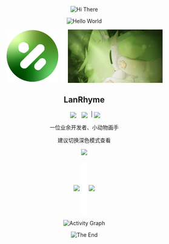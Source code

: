 <p align="center">
    <!-- https://github.com/kyechan99/capsule-render -->
    <img src="https://capsule-render.vercel.app/api?type=waving&color=timeGradient&height=300&&section=header&text=HI%20THERE&fontSize=90&fontAlign=50&fontAlignY=30&desc=I%20am%20LanRhyme&descAlign=50&descSize=30&descAlignY=60&animation=twinkling" alt="Hi There" title="Hi There"/>
</p>

<p align="center">
    <!-- https://github.com/DenverCoder1/readme-typing-svg -->
    <img width="800" src="https://readme-typing-svg.demolab.com?&size=22&pause=1000&center=true&vCenter=true&random=false&width=600&lines=Welcome+to+my+GitHub+profile+page!;欢迎来到我的 GitHub 主页！&color=%FFFFFF" alt="Hello World" title="Hello World"/>
</p>


<p align="center">
    <img width="140" src="https://github.com/LanRhyme/LanRhyme/blob/main/1739341700883.png" />
    <img width="16" src="https://github.com/LanRhyme/LanRhyme/blob/main/line.png" />
    <img width="250" src="https://github.com/LanRhyme/LanRhyme/blob/main/IMG_20250212_141640.png" />
    <h2 align="center"><span style="font-size:20;">LanRhyme</span></h2>



<p align="center">
        <img
          align=center
          src="https://img.shields.io/github/stars/LanRhyme?style=flat-square&logoColor=%231677ff&labelColor=rgb(89, 89, 89)&color=%2303bb6d"
          style="margin: 0 5px"
        />        <img
          align=center
          src="https://img.shields.io/github/followers/LanRhyme?style=flat-square&logoColor=%231677ff&labelColor=rgb(89, 89, 89)&color=%2303bb6d""
          style="margin: 0 5px"
        />        
|
    <a href="https://space.bilibili.com/496901387" target="_blank"><img  align=center src="https://img.shields.io/badge/BliiBili-B站-%231677ff?style=flat-square&logoColor=%231677ff&labelColor=rgb(89, 89, 89)&color=%2303bb6d"/></a>
    
</p>

<p align="center">
  一位业余开发者、小动物画手
</p>
<p align="center">
    <span style="color:gary;">建议切换深色模式查看</span>
    </p>
<p align="center">
  <picture>
    <source media="(prefers-color-scheme: dark)" srcset="https://github-readme-streak-stats.herokuapp.com/?user=LanRhyme&theme=dark&hide_border=true" />
    <source media="(prefers-color-scheme: light)" srcset="https://github-readme-streak-stats.herokuapp.com/?user=LanRhyme&theme=light&hide_border=true" />
    <img src="https://github-readme-streak-stats.herokuapp.com/?user=LanRhyme&theme=default&hide_border=true" />
  </picture>
</p>

<p align="center">
  <img   align="center" src="https://github-readme-stats.vercel.app/api?username=LanRhyme&locale=en&line_height=32&show_icons=true&hide=&theme=dark&rank_icon=default"/>
  <img width="16" align="center" src="https://github.com/LanRhyme/LanRhyme/blob/main/line.png" />
  <img   align="center" src="https://github-readme-stats.vercel.app/api/top-langs/?username=LanRhyme&locale=en&line_height=33&theme=dark&langs_count=5&layout=compact"/>
</p>

<p align="center">
    <!-- https://github.com/Ashutosh00710/github-readme-activity-graph -->
    <img width="800" src="https://github-readme-activity-graph.vercel.app/graph?username=LanRhyme&theme=github-compact&hide_border=true&area=true&custom_title=Activity%20Graph" alt="Activity Graph" title="Activity Graph" />
</p>

<p align="center">
    <!-- https://github.com/kyechan99/capsule-render -->
    <img src="https://capsule-render.vercel.app/api?type=waving&color=timeGradient&height=300&&section=footer&text=THE%20END&fontSize=90&fontAlign=50&fontAlignY=70&descAlign=50&descSize=30&descAlignY=40&animation=twinkling" alt="The End" title="The End"/>
</p>
<!--
**LanRhyme/LanRhyme** is a ✨ _special_ ✨ repository because its `README.md` (this file) appears on your GitHub profile.

Here are some ideas to get you started:

- 🔭 I’m currently working on ...
- 🌱 I’m currently learning ...
- 👯 I’m looking to collaborate on ...
- 🤔 I’m looking for help with ...
- 💬 Ask me about ...
- 📫 How to reach me: ...
- 😄 Pronouns: ...
- ⚡ Fun fact: ...
-->
